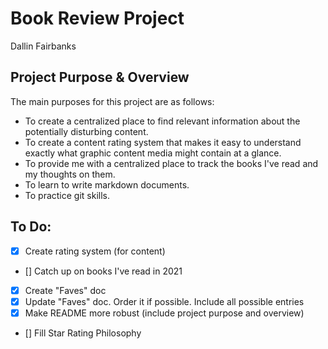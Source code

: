 # Book Review Project
Dallin Fairbanks

## Project Purpose & Overview
The main purposes for this project are as follows:
* To create a centralized place to find relevant information about the potentially disturbing content.
* To create a content rating system that makes it easy to understand exactly what graphic content media might contain at a glance.
* To provide me with a centralized place to track the books I've read and my thoughts on them.
* To learn to write markdown documents.
* To practice git skills.

## To Do:
* [x] Create rating system (for content)
* [] Catch up on books I've read in 2021
* [x] Create "Faves" doc
* [x] Update "Faves" doc. Order it if possible. Include all possible entries
* [x] Make README more robust (include project purpose and overview)
* [] Fill Star Rating Philosophy

